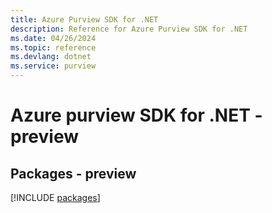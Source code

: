 ```yaml
---
title: Azure Purview SDK for .NET
description: Reference for Azure Purview SDK for .NET
ms.date: 04/26/2024
ms.topic: reference
ms.devlang: dotnet
ms.service: purview
---
```

# Azure purview SDK for .NET - preview
## Packages - preview
[!INCLUDE [packages](purview-index.md)]
